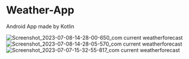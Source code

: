 # Weather-App
Android App made by Kotlin

![Screenshot_2023-07-08-14-28-00-650_com current weatherforecast](https://github.com/doomer-doomer/Weather-App/assets/74721478/7dd22434-a566-4d44-9136-154730b3793c)
![Screenshot_2023-07-08-14-28-05-570_com current weatherforecast](https://github.com/doomer-doomer/Weather-App/assets/74721478/dd9f1357-a9ac-42cc-be18-fe101d662e8e)
![Screenshot_2023-07-07-15-32-55-817_com current weatherforecast](https://github.com/doomer-doomer/Weather-App/assets/74721478/2803dfa8-57ad-4973-b46b-92ab7cf55c7e)

